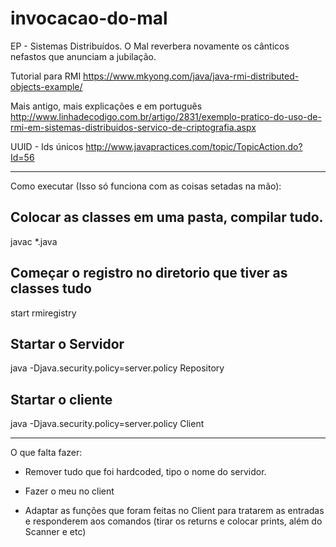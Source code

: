 # invocacao-do-mal
EP - Sistemas Distribuídos. O Mal reverbera novamente os cânticos nefastos que anunciam a jubilação.

Tutorial para RMI
https://www.mkyong.com/java/java-rmi-distributed-objects-example/

Mais antigo, mais explicações e em português
http://www.linhadecodigo.com.br/artigo/2831/exemplo-pratico-do-uso-de-rmi-em-sistemas-distribuidos-servico-de-criptografia.aspx

UUID - Ids únicos
http://www.javapractices.com/topic/TopicAction.do?Id=56

--------------------------------------------------------------------------------------

Como executar (Isso só funciona com as coisas setadas na mão):

## Colocar as classes em uma pasta, compilar tudo.
javac *.java

## Começar o registro no diretorio que tiver as classes tudo
start rmiregistry

## Startar o Servidor
java -Djava.security.policy=server.policy Repository

## Startar o cliente
java -Djava.security.policy=server.policy Client

-------------------------------------------------------------------------------------

O que falta fazer:

- Remover tudo que foi hardcoded, tipo o nome do servidor.

- Fazer o meu no client

- Adaptar as funções que foram feitas no Client para tratarem as entradas e responderem aos comandos (tirar os returns e colocar prints, além do Scanner e etc)
